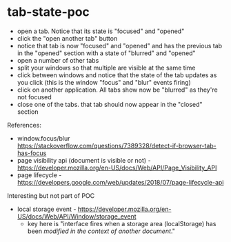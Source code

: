 # tab-state-poc

- open a tab. Notice that its state is "focused" and "opened"
- click the "open another tab" button
- notice that tab is now "focused" and "opened" and has the previous tab in the "opened" section with a state of "blurred" and "opened"
- open a number of other tabs
- split your windows so that multiple are visible at the same time
- click between windows and notice that the state of the tab updates as you click (this is the window "focus" and "blur" events firing)
- click on another application. All tabs show now be "blurred" as they're not focused
- close one of the tabs. that tab should now appear in the "closed" section

References:

- window.focus/blur https://stackoverflow.com/questions/7389328/detect-if-browser-tab-has-focus
- page visibility api (document is visible or not) - https://developer.mozilla.org/en-US/docs/Web/API/Page_Visibility_API
- page lifecycle - https://developers.google.com/web/updates/2018/07/page-lifecycle-api

Interesting but not part of POC

- local storage event - https://developer.mozilla.org/en-US/docs/Web/API/Window/storage_event
  - key here is "interface fires when a storage area (localStorage) has been _modified in the context of another document_."
